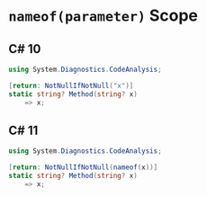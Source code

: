 # `nameof(parameter)` Scope


## C# 10
```cs
using System.Diagnostics.CodeAnalysis;

[return: NotNullIfNotNull("x")]
static string? Method(string? x)
    => x;
```



## C# 11
```cs
using System.Diagnostics.CodeAnalysis;

[return: NotNullIfNotNull(nameof(x))]
static string? Method(string? x)
    => x;
```